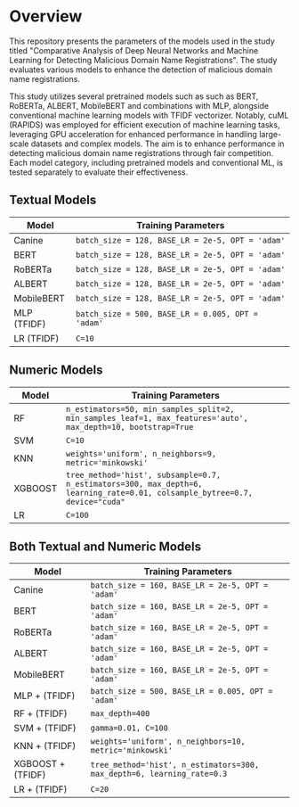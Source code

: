 # Overview
This repository presents the parameters of the models used in the study titled "Comparative Analysis of Deep Neural Networks and Machine Learning for Detecting Malicious Domain Name Registrations". The study evaluates various models to enhance the detection of malicious domain name registrations. 

This study utilizes several pretrained models such as such as BERT, RoBERTa, ALBERT, MobileBERT and combinations with MLP, alongside conventional machine learning models with TFIDF vectorizer. Notably, cuML (RAPIDS) was employed for efficient execution of machine learning tasks, leveraging GPU acceleration for enhanced performance in handling large-scale datasets and complex models. The aim is to enhance performance in detecting malicious domain name registrations through fair competition. Each model category, including pretrained models and conventional ML, is tested separately to evaluate their effectiveness.

## Textual Models

| Model        | Training Parameters                                                                                        |
|--------------|-----------------------------------------------------------------------------------------------------------|
| Canine       | `batch_size = 128, BASE_LR = 2e-5, OPT = 'adam'`                                                            |
| BERT         | `batch_size = 128, BASE_LR = 2e-5, OPT = 'adam'`                                                            |
| RoBERTa      | `batch_size = 128, BASE_LR = 2e-5, OPT = 'adam'`                                                            |
| ALBERT       | `batch_size = 128, BASE_LR = 2e-5, OPT = 'adam'`                                                            |
| MobileBERT   | `batch_size = 128, BASE_LR = 2e-5, OPT = 'adam'`                                                            |
| MLP (TFIDF)  | `batch_size = 500, BASE_LR = 0.005, OPT = 'adam'`                                                           |
| LR (TFIDF)   | `C=10`                                                                                                    |

## Numeric Models

| Model    | Training Parameters                                                                                        |
|----------|-----------------------------------------------------------------------------------------------------------|
| RF       | `n_estimators=50, min_samples_split=2, min_samples_leaf=1, max_features='auto', max_depth=10, bootstrap=True` |
| SVM      | `C=10`                                                                                                    |
| KNN      | `weights='uniform', n_neighbors=9, metric='minkowski'`                                                    |
| XGBOOST  | `tree_method='hist', subsample=0.7, n_estimators=300, max_depth=6, learning_rate=0.01, colsample_bytree=0.7, device="cuda"` |
| LR       | `C=100`                                                                                                   |

## Both Textual and Numeric Models

| Model         | Training Parameters                                                                                        |
|---------------|-----------------------------------------------------------------------------------------------------------|
| Canine        | `batch_size = 160, BASE_LR = 2e-5, OPT = 'adam'`                                                            |
| BERT          | `batch_size = 160, BASE_LR = 2e-5, OPT = 'adam'`                                                            |
| RoBERTa       | `batch_size = 160, BASE_LR = 2e-5, OPT = 'adam'`                                                            |
| ALBERT        | `batch_size = 160, BASE_LR = 2e-5, OPT = 'adam'`                                                            |
| MobileBERT    | `batch_size = 160, BASE_LR = 2e-5, OPT = 'adam'`                                                            |
| MLP + (TFIDF) | `batch_size = 500, BASE_LR = 0.005, OPT = 'adam'`                                                           |
| RF + (TFIDF)  | `max_depth=400`                                                                                           |
| SVM + (TFIDF) | `gamma=0.01, C=100`                                                                                       |
| KNN + (TFIDF) | `weights='uniform', n_neighbors=10, metric='minkowski'`                                                    |
| XGBOOST + (TFIDF) | `tree_method='hist', n_estimators=300, max_depth=6, learning_rate=0.3`                                     |
| LR + (TFIDF)  | `C=20`                                                                                                    |
